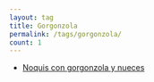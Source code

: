 ```yaml
---
layout: tag
title: Gorgonzola
permalink: /tags/gorgonzola/
count: 1
---
```


- [Noquis con gorgonzola y nueces](https://fblupi.github.io/lacocinadelupi/2023/06/04/noquis-gorgonzola-nueces/)
